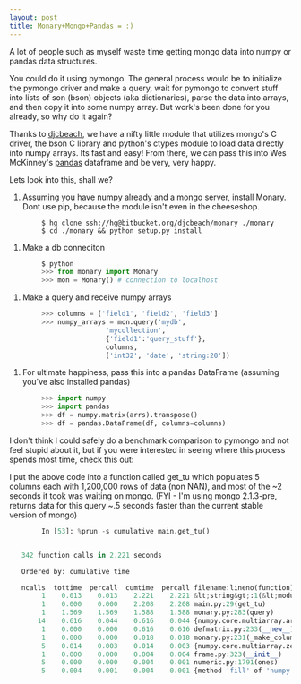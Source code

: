 ```yaml
---
layout: post
title: Monary+Mongo+Pandas = :)
---
```


A lot of people such as myself waste time getting mongo data into numpy or pandas data structures.

You could do it using pymongo.  The general process would be to initialize the pymongo driver and make a query, wait for pymongo to convert stuff into lists of son (bson) objects (aka dictionaries), parse the data into arrays, and then copy it into some numpy array.  But work's been done for you already, so why do it again?

Thanks to [djcbeach](https://bitbucket.org/djcbeach/monary/wiki/Home), we have a nifty little module that utilizes mongo's C driver, the bson C library and python's ctypes module to load data directly into numpy arrays.  Its fast and easy!  From there, we can pass this into Wes McKinney's [pandas](http://pandas.pydata.org/) dataframe and be very, very happy.  

Lets look into this, shall we?

1. Assuming you have numpy already and a mongo server, install Monary.  Dont use pip, because the module isn't even in the cheeseshop.

~~~ text
        $ hg clone ssh://hg@bitbucket.org/djcbeach/monary ./monary
        $ cd ./monary && python setup.py install
~~~

1. Make a db conneciton

~~~ python
        $ python
        >>> from monary import Monary
        >>> mon = Monary() # connection to localhost
~~~

1.  Make a query and receive numpy arrays

~~~ python
        >>> columns = ['field1', 'field2', 'field3']
        >>> numpy_arrays = mon.query('mydb', 
                        'mycollection', 
                        {'field1':'query_stuff'},
                        columns, 
                        ['int32', 'date', 'string:20'])
~~~

1. For ultimate happiness, pass this into a pandas DataFrame (assuming you've also installed pandas)

~~~ python
        >>> import numpy
        >>> import pandas
        >>> df = numpy.matrix(arrs).transpose() 
        >>> df = pandas.DataFrame(df, columns=columns)
~~~

I don't think I could safely do a benchmark comparison to pymongo and not feel stupid about it, but if you were interested in seeing where this process spends most time, check this out:

I put the above code into a function called get_tu which populates 5 columns each with 1,200,000 rows of data (non NAN), and most of the ~2 seconds it took was waiting on mongo. (FYI - I'm using mongo 2.1.3-pre, returns data for this query ~.5 seconds faster than the current stable version of mongo)


~~~ python
        In [53]: %prun -s cumulative main.get_tu()


   342 function calls in 2.221 seconds                                                                               

   Ordered by: cumulative time

   ncalls  tottime  percall  cumtime  percall filename:lineno(function)
        1    0.013    0.013    2.221    2.221 &lt;string&gt;:1(&lt;module&gt;)
        1    0.000    0.000    2.208    2.208 main.py:29(get_tu)
        1    1.569    1.569    1.588    1.588 monary.py:283(query)
       14    0.616    0.044    0.616    0.044 {numpy.core.multiarray.array}
        1    0.000    0.000    0.616    0.616 defmatrix.py:233(__new__)
        1    0.000    0.000    0.018    0.018 monary.py:231(_make_column_data)
        5    0.014    0.003    0.014    0.003 {numpy.core.multiarray.zeros}
        1    0.000    0.000    0.004    0.004 frame.py:323(__init__)
        5    0.000    0.000    0.004    0.001 numeric.py:1791(ones)
        5    0.004    0.001    0.004    0.001 {method 'fill' of 'numpy.ndarray' objects}
~~~
